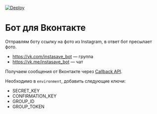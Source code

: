 [![Deploy](https://www.herokucdn.com/deploy/button.svg)](https://heroku.com/deploy?template=https://github.com/sgaynetdinov/instasave_bot)

# Бот для Вконтакте

Отправлям боту ссылку на фото из Instagram, в ответ бот пресылает фото.

- https://vk.com/instasave_bot — группа
- https://vk.me/instasave_bot — чат

Получаем сообщения от Вконтакте через [Callback API](https://vk.com/dev/callback_api).

Необходимо в `environment`, добавить следующие ключи:
- SECRET_KEY
- CONFIRMATION_KEY
- GROUP_ID
- GROUP_TOKEN